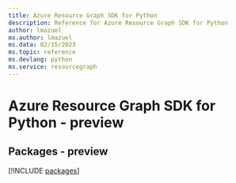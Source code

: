 ```yaml
---
title: Azure Resource Graph SDK for Python
description: Reference for Azure Resource Graph SDK for Python
author: lmazuel
ms.author: lmazuel
ms.data: 02/15/2023
ms.topic: reference
ms.devlang: python
ms.service: resourcegraph
---
```

# Azure Resource Graph SDK for Python - preview
## Packages - preview
[!INCLUDE [packages](resource-graph-index.md)]